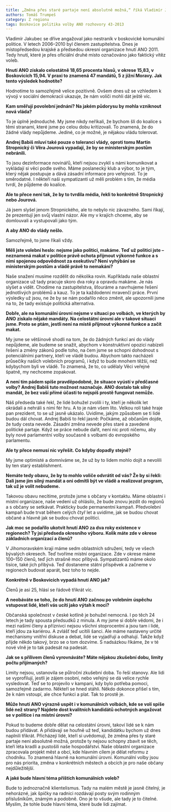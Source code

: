 ```yaml
---
title: „Změna přes staré partaje není absolutně možná,“ říká Vladimír Jakubec z ANO 2011
authors: Tomáš Trumpeš
category: Z regionu
tags: Boskovice politika volby ANO rozhovory 43-2013
---
```


Vladimír Jakubec se dříve angažoval jako nestraník v boskovické komunální politice. V letech 2006–2010 byl členem zastupitelstva. Dnes je místopředsedou krajské a předsedou okresní organizace hnutí ANO 2011. Tedy hnutí, které je přes oficiální druhé místo označováno jako faktický vítěz voleb.

**Hnutí ANO získalo celostátně 18,65 procenta hlasů, v okrese 15,83, v Boskovicích 15,94. V praxi to znamená 47 mandátů, 5 z jižní Moravy. Jak tento výsledek hodnotíte?**

Hodnotíme to samozřejmě velice pozitivně. Ovšem dnes už se vzhledem k vývoji v sociální demokracii ukazuje, že nám voliči mohli dát ještě víc.

**Kam směřují povolební jednání? Na jakém půdorysu by mohla vzniknout nová vláda?**

To je úplně jednoduché. My jsme nikdy neříkali, že bychom šli do koalice s těmi stranami, které jsme po celou dobu kritizovali. To znamená, že do žádné vlády nepůjdeme. Jediné, co je možné, je nějakou vládu tolerovat.

**Andrej Babiš mluví také pouze o toleranci vlády, oproti tomu Martin Stropnický či Věra Jourová vypadají, že by se ministerským postům nebránili.**

To jsou dezinformace novinářů, kteří nejsou zvyklí s námi komunikovat a vykládají si věci podle svého. Máme poslanecký klub a výbor, to je tým, který nějak postupuje a dává zásadní informace pro veřejnost. To je směrodatné. I někteří naši sympatizanti už měli problém s tím, že média tvrdí, že půjdeme do koalice.

**Ale to přece není tak, že by to tvrdila média, řekli to konkrétně Stropnický nebo Jourová.**

Já jsem slyšel jenom Stropnického, ale to nebylo nic závazného. Sami říkají, že prezentují jen svůj vlastní názor. Ale my v krajích chceme, aby se domlouvali a vystupovali jako tým.

**A aby ANO do vlády nešlo.**

Samozřejmě, to jsme říkali vždy.

**Měli jste volební heslo: nejsme jako politici, makáme. Teď už politici jste – neznamená makat v politice právě ochota přijmout výkonné funkce a s nimi spojenou odpovědnost za exekutivu? Není vyhýbání se ministerským postům a vládě právě to nemakání?**

Naše snažení musíme rozdělit do několika rovin. Kupříkladu naše oblastní organizace už tady pracuje skoro dva roky a opravdu makáme. Je nás slyšet a vidět. Chodíme na zastupitelstva, šťouráme a navrhujeme řešení jednotlivých problémů a kauz. To je ta každodenní mravenčí práce. První výsledky už jsou, ne že by se nám podařilo něco změnit, ale upozornili jsme na to, že tady existuje politická alternativa.

**Dobře, ale na komunální úrovni nejsme v situaci po volbách, ve kterých by ANO získalo nějaké mandáty. Na celostátní úrovni ale v takové situaci jsme. Proto se ptám, jestli není na místě přijmout výkonné funkce a začít makat.**

My jsme se většinově shodli na tom, že do žádných funkcí ani do vlády nepůjdeme, ale budeme se snažit, abychom v konstruktivní opozici nabízeli řešení a změny zákonů podle toho, na čem jsme se schopni dohodnout s potenciálními partnery, kteří ve vládě budou. Abychom takto nacházeli průsečíky našich volebních programů, i když to bude mnohem těžší, než kdybychom byli ve vládě. To znamená, že to, co udělaly Věci veřejné špatně, my nechceme zopakovat.

**A není tím pádem spíše pravděpodobné, že situace vyústí v předčasné volby? Andrej Babiš tuto možnost naznačuje. ANO dostalo tak silný mandát, že bez vaší přímé účasti to nejspíš prostě fungovat nemůže.**

Náš předseda také řekl, že lidé bohužel zvolili i ty, kteří je několik let okrádali a nehráli s nimi fér hru. A to je nám všem líto. Velkou roli také hraje pan prezident, to se už jasně ukázalo. Uvidíme, jakým způsobem se ti lidé budou dál chovat. Andrej Babiš to řekl jasně: Počkáme, až občanům dojde, že tudy cesta nevede. Zásadní změna nevede přes staré a zavedené politické partaje. Když se práce nebude dařit, není nic proti ničemu, aby byly nové parlamentní volby současně s volbami do evropského parlamentu.

**Ale ty přece nemusí nic vyřešit. Co kdyby dopadly stejně?**

My jsme optimisté a domníváme se, že už by to lidem mohlo dojít a nevolili by ten starý establishment.

**Nemáte tedy obavu, že by to mohlo voliče odvrátit od vás? Že by si řekli: Dali jsme jim silný mandát a oni odmítli být ve vládě a realizovat program, tak už je volit nebudeme.**

Takovou obavu necítíme, protože jsme s občany v kontaktu. Máme oblastní i místní organizace, naše vedení už ohlásilo, že bude znovu jezdit do regionů a s občany se setkávat. Prakticky bude permanentní kampaň. Předvolební kampaň bude trvat během celých čtyř let a uvidíme, jak se budou chovat občané a hlavně jak se budou chovat politici.

**Jak moc se podařilo ukotvit hnutí ANO za dva roky existence v regionech? Ty jsi předseda okresního výboru. Kolik máte zde v okrese základních organizací a členů?**

V Jihomoravském kraji máme sedm oblastních sdružení, tedy ve všech bývalých okresech. Teď tvoříme místní organizace. Zde v okrese máme 100–150 členů, teď jich strašně moc přibývá. Sympatizantů máme okolo tisíce, také jich přibývá. Teď dostaneme státní příspěvek a začneme v regionech budovat aparát, bez toho to nejde.

**Konkrétně v Boskovicích vypadá hnutí ANO jak?**

Členů je asi 25, hlásí se řádově třikrát víc.

**A neobáváte se toho, že do hnutí ANO začnou po volebním úspěchu vstupovat lidé, kteří vás ucítí jako výtah k moci?**

Občanská společnost v české kotlině je bohužel nemocná. I po těch 24 letech je tady spousta předsudků z minula. A my jsme si dobře vědomi, že i mezi našimi členy a příznivci nejsou všichni stoprocentní a jsou tam i lidé, kteří jdou za kariérou. A zvlášť teď ucítili šanci. Ale máme nastaveny určité mechanismy vnitřní diskuse a debat, lidé se vyjadřují a odhalují. Takže když přijde někdo takový, brzo se o tom dozvíme. S nadsázkou říkáme, že v té nové vlně je to tak padesát na padesát.

**Jak se s přílivem členů vyrovnáváte? Máte nějakou zkušební dobu, limity počtu přijímaných?**

Limity nejsou, ustanovila se půlroční zkušební doba. To řeší stanovy. Ale lidi se vyprofilují, jestli je zájem osobní, nebo veřejný se dá velice rychle vysledovat. Teď se to projevilo v kampani, kdy bylo potřeba pomoci, samozřejmě zadarmo. Někteří se hned stáhli. Někdo dokonce přišel s tím, že k nám vstoupí, ale chce funkci a plat. Tak to prostě je.

**Může hnutí ANO výrazně uspět i v komunálních volbách, kde se volí spíše lidé než strany? Najdete dost kvalitních kandidátů ochotných angažovat se v politice i na místní úrovni?**

Pokud to budeme dobře dělat na celostátní úrovni, takoví lidé se k nám budou přidávat. A přidávají se houfně už teď, kandidátku bychom už dnes naplnili třikrát. Přicházejí lidé, kteří si uvědomují, že změna přes ty staré partaje není absolutně možná, protože ty nejsou schopny zbavit se těch, kteří léta kradli a pustošili naše hospodářství. Naše oblastní organizace zpracovala projekt měst a obcí, kde hlavním cílem je dělat reformu z chodníku. To znamená hlavně na komunální úrovni. Komunální volby jsou pro nás priorita, změna v konkrétních městech a obcích je pro naše občany nejdůležitější.

**A jaké bude hlavní téma příštích komunálních voleb?**

Bude to jednoznačně klientelismus. Tady na malém městě je jasně čitelný, je nehorázné, jak špičky na radnici rozdávají posty svým rodinným příslušníkům, známým a podobně. Ono je to všude, ale tady je to čitelné. Myslím, že tohle bude hlavní téma, které bude lidi zajímat.
